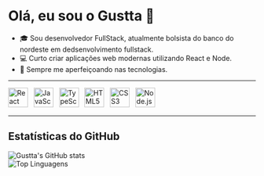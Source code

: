 # Olá, eu sou o Gustta 👋

- 🎓 Sou desenvolvedor FullStack, atualmente bolsista do banco do nordeste em dedsenvolvimento fullstack.
- 💻 Curto criar aplicações web modernas utilizando React e Node.  
- 🌱 Sempre me aperfeiçoando nas tecnologias.

---
<img src="https://cdn.jsdelivr.net/gh/devicons/devicon/icons/react/react-original.svg" alt="React" width="40" height="40"/> &nbsp;
<img src="https://cdn.jsdelivr.net/gh/devicons/devicon/icons/javascript/javascript-original.svg" alt="JavaScript" width="40" height="40"/> &nbsp;
<img src="https://cdn.jsdelivr.net/gh/devicons/devicon/icons/typescript/typescript-original.svg" alt="TypeScript" width="40" height="40"/> &nbsp;
<img src="https://cdn.jsdelivr.net/gh/devicons/devicon/icons/html5/html5-original.svg" alt="HTML5" width="40" height="40"/> &nbsp;
<img src="https://cdn.jsdelivr.net/gh/devicons/devicon/icons/css3/css3-original.svg" alt="CSS3" width="40" height="40"/> &nbsp;
<img src="https://cdn.jsdelivr.net/gh/devicons/devicon/icons/nodejs/nodejs-original.svg" alt="Node.js" width="40" height="40"/>

---

## Estatísticas do GitHub
![Gustta's GitHub stats](https://github-readme-stats.vercel.app/api?username=DevGustaa&show_icons=true&theme=radical)  
![Top Linguagens](https://github-readme-stats.vercel.app/api/top-langs/?username=DevGustaa&layout=compact&theme=radical)

